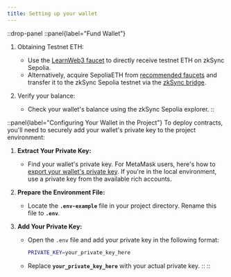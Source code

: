 ```yaml
---
title: Setting up your wallet
---
```


::drop-panel
  ::panel{label="Fund Wallet"}

  1. Obtaining Testnet ETH:

      - Use the [LearnWeb3 faucet](https://learnweb3.io/faucets/zksync_sepolia/)
      to directly receive testnet ETH on zkSync Sepolia.
      - Alternatively, acquire SepoliaETH from [recommended faucets](https://www.notion.so/tooling/network-faucets.md) and
      transfer it to the zkSync Sepolia testnet via the [zkSync bridge](https://portal.zksync.io/bridge/?network=sepolia).

  1. Verify your balance:

      - Check your wallet's balance using the zkSync Sepolia explorer.
  ::

  ::panel{label="Configuring Your Wallet in the Project"}
  To deploy contracts, you'll need to securely add your wallet's private key to the project environment:

  1. **Extract Your Private Key:**
      - Find your wallet's private key. For MetaMask users, here's how to
      [export your wallet's private key](https://support.metamask.io/hc/en-us/articles/360015289632-How-to-export-an-account-s-private-key).
      If you're in the local environment, use a private key from the available rich accounts.

  1. **Prepare the Environment File:**
      - Locate the **`.env-example`** file in your project directory. Rename this file to **`.env`**.

  1. **Add Your Private Key:**
      - Open the `.env` file and add your private key in the following format:

        ```sh
        PRIVATE_KEY=your_private_key_here
        ```

      - Replace **`your_private_key_here`** with your actual private key.
  ::
::
